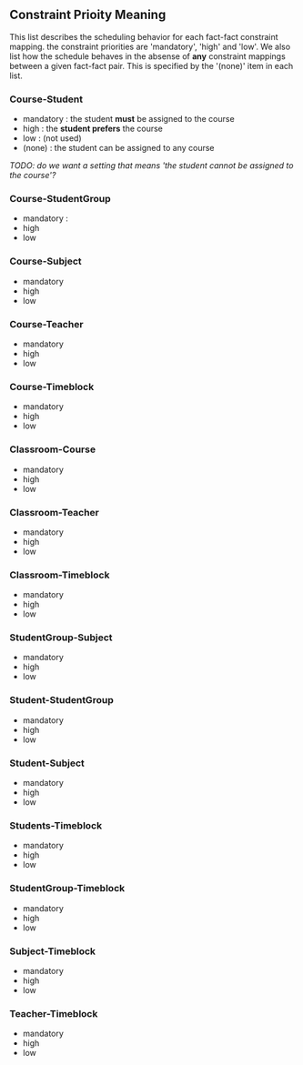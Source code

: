 ## Constraint Prioity Meaning
This list describes the scheduling behavior for each fact-fact constraint mapping. the constraint priorities are 'mandatory', 'high' and 'low'. We also list how the schedule behaves in the absense of **any** constraint mappings between a given fact-fact pair. This is specified by the '(none)' item in each list.
### Course-Student
* mandatory : the student **must** be assigned to the course
* high : the **student prefers** the course
* low : (not used)
* (none) : the student can be assigned to any course

*TODO: do we want a setting that means 'the student cannot be assigned to the course'?*

### Course-StudentGroup
* mandatory : 
* high
* low

### Course-Subject
* mandatory
* high
* low

### Course-Teacher
* mandatory
* high
* low

### Course-Timeblock
* mandatory
* high
* low

### Classroom-Course
* mandatory
* high
* low

### Classroom-Teacher
* mandatory
* high
* low

### Classroom-Timeblock
* mandatory
* high
* low

### StudentGroup-Subject
* mandatory
* high
* low

### Student-StudentGroup
* mandatory
* high
* low

### Student-Subject
* mandatory
* high
* low

### Students-Timeblock
* mandatory
* high
* low

### StudentGroup-Timeblock
* mandatory
* high
* low

### Subject-Timeblock
* mandatory
* high
* low

### Teacher-Timeblock
* mandatory
* high
* low
